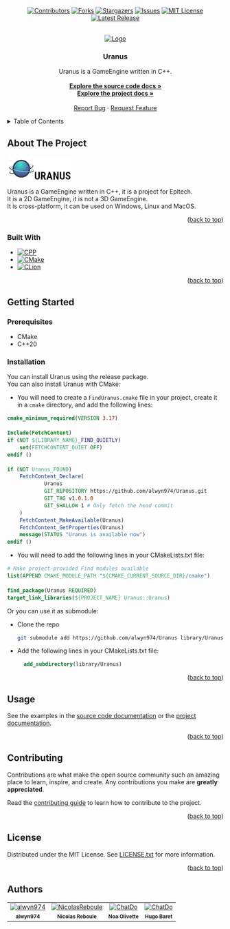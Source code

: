 <!-- Improved compatibility of back to top link: See: https://github.com/othneildrew/Best-README-Template/pull/73 -->
<a name="readme-top"></a>
<!--
*** Thanks for checking out the Best-README-Template. If you have a suggestion
*** that would make this better, please fork the repo and create a pull request
*** or simply open an issue with the tag "enhancement".
*** Don't forget to give the project a star!
*** Thanks again! Now go create something AMAZING! :D
-->



<!-- PROJECT SHIELDS -->
<!--
*** I'm using markdown "reference style" links for readability.
*** Reference links are enclosed in brackets [ ] instead of parentheses ( ).
*** See the bottom of this document for the declaration of the reference variables
*** for contributors-url, forks-url, etc. This is an optional, concise syntax you may use.
*** https://www.markdownguide.org/basic-syntax/#reference-style-links
-->
<div align="center">

[![Contributors][contributors-shield]][contributors-url]
[![Forks][forks-shield]][forks-url]
[![Stargazers][stars-shield]][stars-url]
[![Issues][issues-shield]][issues-url]
[![MIT License][license-shield]][license-url]
[![Latest Release][release-shield]][release-url]

</div>



<!-- PROJECT LOGO -->
<br />
<div align="center">
  <a href="https://github.com/alwyn974/Uranus">
    <img src="assets/logo.ico" alt="Logo" width="80" height="80">
  </a>

<h3 align="center">Uranus</h3>

  <p align="center">
    Uranus is a GameEngine written in C++. <br />
    <br />
    <a href="https://alwyn974-rtype.gitbook.io/uranus"><strong>Explore the source code docs »</strong></a>
    <br />
    <a href="https://alwyn974-rtype.gitbook.io/uranus"><strong>Explore the project docs »</strong></a>
    <br />
    <br />
    <a href="https://github.com/alwyn974/Uranus/issues">Report Bug</a>
    ·
    <a href="https://github.com/alwyn974/Uranus/issues">Request Feature</a>
  </p>
</div>

<!-- TABLE OF CONTENTS -->
<details>
  <summary>Table of Contents</summary>
  <ol>
    <li>
      <a href="#about-the-project">About The Project</a>
      <ul>
        <li><a href="#built-with">Built With</a></li>
      </ul>
    </li>
    <li>
      <a href="#getting-started">Getting Started</a>
      <ul>
        <li><a href="#prerequisites">Prerequisites</a></li>
        <li><a href="#installation">Installation</a></li>
      </ul>
    </li>
    <li><a href="#usage">Usage</a></li>
    <li><a href="#contributing">Contributing</a></li>
    <li><a href="#license">License</a></li>
    <li><a href="#authors">Authors</a></li>
  </ol>
</details>

<!-- ABOUT THE PROJECT -->
## About The Project

[![Product Name Screen Shot][product-screenshot]](https://github.com/alwyn974/Uranus)

Uranus is a GameEngine written in C++, it is a project for Epitech. <br />
It is a 2D GameEngine, it is not a 3D GameEngine. <br />
It is cross-platform, it can be used on Windows, Linux and MacOS. <br />

<p align="right">(<a href="#readme-top">back to top</a>)</p>

### Built With

* [![CPP][CPP]][CPP-url]
* [![CMake][CMake]][CMake-url]
* [![CLion][CLion]][CLion-url]

<p align="right">(<a href="#readme-top">back to top</a>)</p>

<!-- GETTING STARTED -->
## Getting Started

### Prerequisites

- CMake
- C++20

### Installation

You can install Uranus using the release package. <br />
You can also install Uranus with CMake:

- You will need to create a `FindUranus.cmake` file in your project, create it in a `cmake` directory, and add the following lines:

```cmake
cmake_minimum_required(VERSION 3.17)

Include(FetchContent)
if (NOT ${LIBRARY_NAME}_FIND_QUIETLY)
    set(FETCHCONTENT_QUIET OFF)
endif ()

if (NOT Uranus_FOUND)
    FetchContent_Declare(
            Uranus
            GIT_REPOSITORY https://github.com/alwyn974/Uranus.git
            GIT_TAG v1.0.1.0
            GIT_SHALLOW 1 # Only fetch the head commit
    )
    FetchContent_MakeAvailable(Uranus)
    FetchContent_GetProperties(Uranus)
    message(STATUS "Uranus is available now")
endif ()
```
- You will need to add the following lines in your CMakeLists.txt file:

```cmake
# Make project-provided Find modules available
list(APPEND CMAKE_MODULE_PATH "${CMAKE_CURRENT_SOURCE_DIR}/cmake")

find_package(Uranus REQUIRED)
target_link_libraries(${PROJECT_NAME} Uranus::Uranus)
```

Or you can use it as submodule:
- Clone the repo
   ```sh
   git submodule add https://github.com/alwyn974/Uranus library/Uranus
   ```
- Add the following lines in your CMakeLists.txt file:
  ```cmake
    add_subdirectory(library/Uranus)
  ```

<p align="right">(<a href="#readme-top">back to top</a>)</p>

<!-- USAGE EXAMPLES -->
## Usage

See the examples in the [source code documentation][github.io-url] or the [project documentation][gitbook-url].

<p align="right">(<a href="#readme-top">back to top</a>)</p>


<!-- CONTRIBUTING -->
## Contributing

Contributions are what make the open source community such an amazing place to learn, inspire, and create. Any contributions you make are **greatly appreciated**.

Read the [contributing guide][contributing-url] to learn how to contribute to the project.

<p align="right">(<a href="#readme-top">back to top</a>)</p>


<!-- LICENSE -->
## License

Distributed under the MIT License. See [LICENSE.txt][license-url] for more information.

<p align="right">(<a href="#readme-top">back to top</a>)</p>

## Authors

<table>
    <tbody>
        <tr>
            <td align="center"><a href="https://github.com/alwyn974/"><img src="https://avatars.githubusercontent.com/u/47529956?v=4?s=100" width="100px;" alt="alwyn974"/><br /><sub><b>alwyn974</b></sub></a><br /></td>
            <td align="center"><a href="https://github.com/NicolasReboule/"><img src="https://avatars.githubusercontent.com/u/72016245?v=4?s=100" width="100px;" alt="NicolasReboule"/><br /><sub><b>Nicolas Reboule</b></sub></a><br /></td>
            <td align="center"><a href="https://github.com/NoaOlivette/"><img src="https://avatars.githubusercontent.com/u/71897697?v=4?s=100" width="100px;" alt="ChatDo"/><br /><sub><b>Noa Olivette</b></sub></a><br /></td>
            <td align="center"><a href="https://github.com/HugoBaret/"><img src="https://avatars.githubusercontent.com/u/72015973?v=4?s=100" width="100px;" alt="ChatDo"/><br /><sub><b>Hugo Baret</b></sub></a><br /></td>
        </tr>
    </tbody>
</table>


<!-- MARKDOWN LINKS & IMAGES -->
<!-- https://www.markdownguide.org/basic-syntax/#reference-style-links -->
[contributors-shield]: https://img.shields.io/github/contributors/alwyn974/Uranus.svg?style=for-the-badge
[contributors-url]: https://github.com/alwyn974/Uranus/graphs/contributors
[forks-shield]: https://img.shields.io/github/forks/alwyn974/Uranus.svg?style=for-the-badge
[forks-url]: https://github.com/alwyn974/Uranus/network/members
[stars-shield]: https://img.shields.io/github/stars/alwyn974/Uranus.svg?style=for-the-badge
[stars-url]: https://github.com/alwyn974/Uranus/stargazers
[issues-shield]: https://img.shields.io/github/issues/alwyn974/Uranus.svg?style=for-the-badge
[issues-url]: https://github.com/alwyn974/Uranus/issues
[license-shield]: https://img.shields.io/github/license/alwyn974/Uranus.svg?style=for-the-badge
[license-url]: https://github.com/alwyn974/Uranus/blob/master/LICENSE.txt
[product-screenshot]: assets/nsis-header.png
[contributing-url]: CONTRIBUTING.md
[gitbook-url]: https://alwyn974-rtype.gitbook.io/uranus/
[github.io-url]: https://alwyn974.github.io/Uranus/
[release-shield]: https://img.shields.io/github/v/release/alwyn974/Uranus?color=lime&label=LATEST%20RELEASE&style=for-the-badge
[release-url]: https://github.com/alwyn974/Uranus/releases/latest

[CPP]: https://img.shields.io/badge/c++-%2300599C.svg?style=for-the-badge&logo=c%2B%2B&logoColor=white
[CPP-url]: https://en.cppreference.com/w/cpp/20
[CMake]: https://img.shields.io/badge/CMake-%23008FBA.svg?style=for-the-badge&logo=cmake&logoColor=white
[CMake-url]: https://cmake.org
[CLion]: https://img.shields.io/badge/CLion-black?style=for-the-badge&logo=clion&logoColor=white
[CLion-url]: https://www.jetbrains.com/clion/
